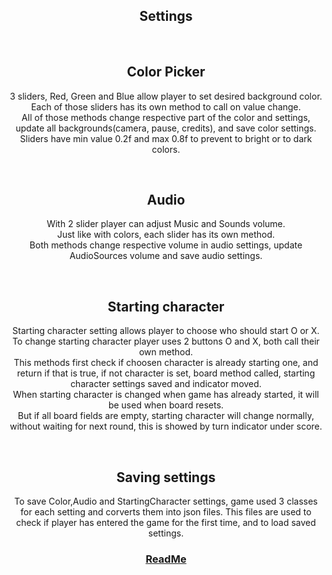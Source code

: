 <h2 align="center">Settings</h2>


<br>
<h2 align="center">Color Picker</h2>
<p align="center">
3 sliders, Red, Green and Blue allow player to set desired background color.<br>
Each of those sliders has its own method to call on value change.<br>
All of those methods change respective part of the color and settings, update all backgrounds(camera, pause, credits), and save color settings.<br>
Sliders have min value 0.2f and max 0.8f to prevent to bright or to dark colors.<br>
</p>


<br>
<h2 align="center">Audio</h2>
<p align="center">
With 2 slider player can adjust Music and Sounds volume.<br>
Just like with colors, each slider has its own method.<br>
Both methods change respective volume in audio settings, update AudioSources volume and save audio settings.<br>
</p>


<br>
<h2 align="center">Starting character</h2>
<p align="center">
Starting character setting allows player to choose who should start O or X.<br>
To change starting character player uses 2 buttons O and X, both call their own method.<br>
This methods first check if choosen character is already starting one, and return if that is true, if not character is set, board method called, starting character settings saved and indicator moved.<br>
When starting character is changed when game has already started, it will be used when board resets.<br>
But if all board fields are empty, starting character will change normally, without waiting for next round, this is showed by turn indicator under score.<br>

</p>


<br>
<h2 align="center">Saving settings</h2>
<p align="center">
To save Color,Audio and StartingCharacter settings, game used 3 classes for each setting and corverts them into json files.
This files are used to check if player has entered the game for the first time, and to load saved settings.
</p>

<h3 align="center">
  <a href="README.md">ReadMe</a>
</h3>
